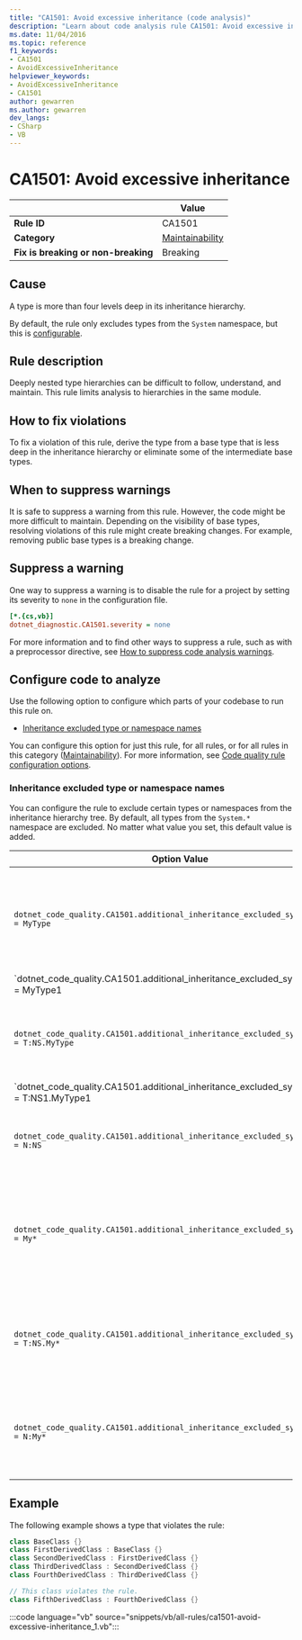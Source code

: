 ```yaml
---
title: "CA1501: Avoid excessive inheritance (code analysis)"
description: "Learn about code analysis rule CA1501: Avoid excessive inheritance"
ms.date: 11/04/2016
ms.topic: reference
f1_keywords:
- CA1501
- AvoidExcessiveInheritance
helpviewer_keywords:
- AvoidExcessiveInheritance
- CA1501
author: gewarren
ms.author: gewarren
dev_langs:
- CSharp
- VB
---
```

# CA1501: Avoid excessive inheritance

| | Value |
|-|-|
| **Rule ID** |CA1501|
| **Category** |[Maintainability](maintainability-warnings.md)|
| **Fix is breaking or non-breaking** |Breaking|

## Cause

A type is more than four levels deep in its inheritance hierarchy.

By default, the rule only excludes types from the `System` namespace, but this is [configurable](#configure-code-to-analyze).

## Rule description

Deeply nested type hierarchies can be difficult to follow, understand, and maintain. This rule limits analysis to hierarchies in the same module.

## How to fix violations

To fix a violation of this rule, derive the type from a base type that is less deep in the inheritance hierarchy or eliminate some of the intermediate base types.

## When to suppress warnings

It is safe to suppress a warning from this rule. However, the code might be more difficult to maintain. Depending on the visibility of base types, resolving violations of this rule might create breaking changes. For example, removing public base types is a breaking change.

## Suppress a warning

One way to suppress a warning is to disable the rule for a project by setting its severity to `none` in the configuration file.

```ini
[*.{cs,vb}]
dotnet_diagnostic.CA1501.severity = none
```

For more information and to find other ways to suppress a rule, such as with a preprocessor directive, see [How to suppress code analysis warnings](../suppress-warnings.md).

## Configure code to analyze

Use the following option to configure which parts of your codebase to run this rule on.

- [Inheritance excluded type or namespace names](#inheritance-excluded-type-or-namespace-names)

You can configure this option for just this rule, for all rules, or for all rules in this category ([Maintainability](maintainability-warnings.md)). For more information, see [Code quality rule configuration options](../code-quality-rule-options.md).

### Inheritance excluded type or namespace names

You can configure the rule to exclude certain types or namespaces from the inheritance hierarchy tree. By default, all types from the `System.*` namespace are excluded. No matter what value you set, this default value is added.

| Option Value | Summary |
| --- | --- |
|`dotnet_code_quality.CA1501.additional_inheritance_excluded_symbol_names = MyType` | Matches all types named `MyType` or whose containing namespace contains `MyType` (and all types from the `System` namespace) |
|`dotnet_code_quality.CA1501.additional_inheritance_excluded_symbol_names = MyType1|MyType2` | Matches all types named either `MyType1` or `MyType2` or whose containing namespace contains either `MyType1` or `MyType2` (and all types from the `System` namespace) |
|`dotnet_code_quality.CA1501.additional_inheritance_excluded_symbol_names = T:NS.MyType` | Matches specific type `MyType` in the namespace `NS` (and all types from the `System` namespace) |
|`dotnet_code_quality.CA1501.additional_inheritance_excluded_symbol_names = T:NS1.MyType1|T:NS2.MyType2` | Matches specific types `MyType1` and `MyType2` with respective fully qualified names (and all types from the `System` namespace) |
|`dotnet_code_quality.CA1501.additional_inheritance_excluded_symbol_names = N:NS` | Matches all types from the `NS` namespace (and all types from the `System` namespace) |
|`dotnet_code_quality.CA1501.additional_inheritance_excluded_symbol_names = My*` | Matches all types whose name starts with `My` or whose containing namespace parts starts with `My` (and all types from the `System` namespace) |
|`dotnet_code_quality.CA1501.additional_inheritance_excluded_symbol_names = T:NS.My*` | Matches all types whose name starts with `My` in the namespace `NS` (and all types from the `System` namespace) |
|`dotnet_code_quality.CA1501.additional_inheritance_excluded_symbol_names = N:My*` | Matches all types whose containing namespace starts with `My` (and all types from the `System` namespace) |

## Example

The following example shows a type that violates the rule:

```csharp
class BaseClass {}
class FirstDerivedClass : BaseClass {}
class SecondDerivedClass : FirstDerivedClass {}
class ThirdDerivedClass : SecondDerivedClass {}
class FourthDerivedClass : ThirdDerivedClass {}

// This class violates the rule.
class FifthDerivedClass : FourthDerivedClass {}
```

:::code language="vb" source="snippets/vb/all-rules/ca1501-avoid-excessive-inheritance_1.vb":::
